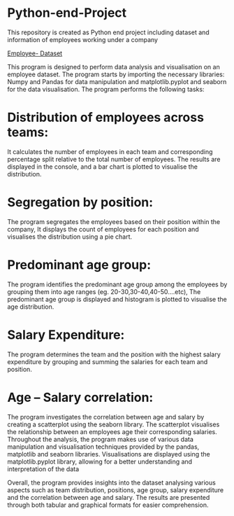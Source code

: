 # Python-end-Project
This repository is created as Python end project including dataset and information of employees working under a company

[Employee- Dataset](https://docs.google.com/spreadsheets/d/1VP9BE_eI2yl6uUHSm4mGiiwjRdoqCqnkcIjsv5Q2ex4/edit?usp=share_link)


This program is designed to perform data analysis and visualisation on an employee dataset.
The program starts by importing the necessary libraries: Numpy and Pandas for data manipulation and matplotlib.pyplot and seaborn for the data visualisation.
The program performs the following tasks:

# Distribution of employees across teams: 
It calculates the number of employees in each team and corresponding percentage split relative to the total number of employees. The results are displayed in the console, and a bar chart is plotted to visualise the distribution.

# Segregation by position: 
The program segregates the employees based on their position within the company, It displays the count of employees for each position and visualises the distribution using a pie chart. 

# Predominant age group: 
The program identifies the predominant age group among the employees by grouping them into age ranges (eg. 20-30,30-40,40-50....etc), The predominant age group is displayed and histogram is plotted to visualise the age distribution.

# Salary Expenditure: 
The program determines the team and the position with the highest salary expenditure by grouping and summing the salaries for each team and position.

# Age – Salary correlation: 
The program investigates the correlation between age and salary by creating a scatterplot using the seaborn library. The scatterplot visualises the relationship between an employees age their corresponding salaries. Throughout the analysis, the program makes use of various data manipulation and visualisation techniques provided by the pandas, matplotlib and seaborn libraries. Visualisations are displayed using the matplotlib.pyplot library, allowing for a better understanding and interpretation of the data

Overall, the program provides insights into the dataset analysing various aspects such as team distribution, positions, age group, salary expenditure and the correlation between age and salary. The results are presented through both tabular and graphical formats for easier comprehension. 

